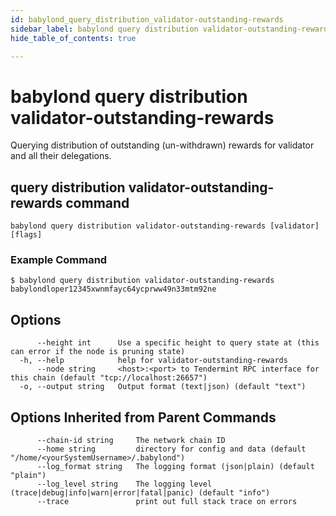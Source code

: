 ```yaml
---
id: babylond_query_distribution_validator-outstanding-rewards
sidebar_label: babylond query distribution validator-outstanding-rewards
hide_table_of_contents: true

---
```


# babylond query distribution validator-outstanding-rewards
Querying distribution of outstanding (un-withdrawn) rewards for validator and all their delegations.
## query distribution validator-outstanding-rewards command
```
babylond query distribution validator-outstanding-rewards [validator] [flags]
```
### Example Command
```
$ babylond query distribution validator-outstanding-rewards babylondloper12345xwnmfayc64ycprww49n33mtm92ne
```
## Options
```
      --height int      Use a specific height to query state at (this can error if the node is pruning state)
  -h, --help            help for validator-outstanding-rewards
      --node string     <host>:<port> to Tendermint RPC interface for this chain (default "tcp://localhost:26657")
  -o, --output string   Output format (text|json) (default "text")
```
## Options Inherited from Parent Commands
```
      --chain-id string     The network chain ID
      --home string         directory for config and data (default "/home/<yourSystemUsername>/.babylond")
      --log_format string   The logging format (json|plain) (default "plain")
      --log_level string    The logging level (trace|debug|info|warn|error|fatal|panic) (default "info")
      --trace               print out full stack trace on errors
```